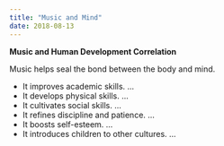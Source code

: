 ```yaml
---
title: "Music and Mind"
date: 2018-08-13
---
```

**Music and Human Development Correlation**

Music helps seal the bond between the body and mind.

- It improves academic skills. ...
- It develops physical skills. ...
- It cultivates social skills. ...
- It refines discipline and patience. ...
- It boosts self-esteem. ...
- It introduces children to other cultures. ... 
